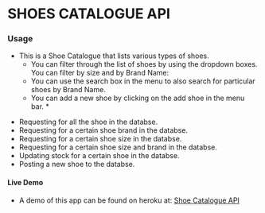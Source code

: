 # SHOES CATALOGUE API
### Usage

* This is a Shoe Catalogue that lists various types of shoes.
    * You can filter through the list of shoes by using the dropdown boxes. You can filter by size and by Brand Name:
    * You can use the search box in the menu to also search for particular shoes by Brand Name.
    * You can add a new shoe by clicking on the add shoe in the menu bar.
      *  



<ul>
  <li>Requesting for all the shoe in the databse.</li>
  <li>Requesting for a certain shoe brand in the databse.</li>
  <li>Requesting for a certain shoe size in the databse.</li>
  <li>Requesting for a certain shoe size and brand in the databse.</li>
  <li>Updating stock for a certain shoe in the databse.</li>
  <li>Posting a new shoe to the databse.</li>
</ul>

#### Live Demo
* A demo of this app can be found on heroku at: <a href="https://shoes-catalogue-api.herokuapp.com/">Shoe Catalogue API</a>
